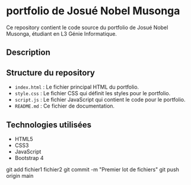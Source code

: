 # portfolio de Josué Nobel Musonga  

Ce repository contient le code source du portfolio de Josué Nobel Musonga, étudiant en L3 Génie Informatique.  

## Description  
## Structure du repository  

* `index.html` : Le fichier principal HTML du portfolio.  
* `style.css` : Le fichier CSS qui définit les styles pour le portfolio.  
* `script.js` : Le fichier JavaScript qui contient le code pour le portfolio.  
* `README.md` : Ce fichier de documentation.  

## Technologies utilisées  

* HTML5  
* CSS3  
* JavaScript  
* Bootstrap 4  

git add fichier1 fichier2
git commit -m "Premier lot de fichiers"
git push origin main
